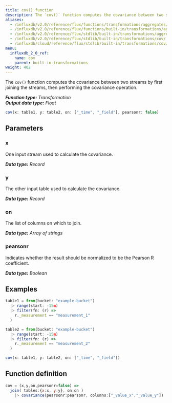```yaml
---
title: cov() function
description: The `cov()` function computes the covariance between two streams by first joining the streams, then performing the covariance operation.
aliases:
  - /influxdb/v2.0/reference/flux/functions/transformations/aggregates/cov
  - /influxdb/v2.0/reference/flux/functions/built-in/transformations/aggregates/cov/
  - /influxdb/v2.0/reference/flux/stdlib/built-in/transformations/aggregates/cov/
  - /influxdb/v2.0/reference/flux/stdlib/built-in/transformations/cov/
  - /influxdb/cloud/reference/flux/stdlib/built-in/transformations/cov/
menu:
  influxdb_2_0_ref:
    name: cov
    parent: built-in-transformations
weight: 402
---
```


The `cov()` function computes the covariance between two streams by first joining the streams,
then performing the covariance operation.

_**Function type:** Transformation_  
_**Output data type:** Float_

```js
cov(x: table1, y: table2, on: ["_time", "_field"], pearsonr: false)
```

## Parameters

### x
One input stream used to calculate the covariance.

_**Data type:** Record_

### y
The other input table used to calculate the covariance.

_**Data type:** Record_

### on
The list of columns on which to join.

_**Data type:** Array of strings_

### pearsonr
Indicates whether the result should be normalized to be the Pearson R coefficient.

_**Data type:** Boolean_


## Examples

```js
table1 = from(bucket: "example-bucket")
  |> range(start: -15m)
  |> filter(fn: (r) =>
    r._measurement == "measurement_1"
  )

table2 = from(bucket: "example-bucket")
  |> range(start: -15m)
  |> filter(fn: (r) =>
    r._measurement == "measurement_2"
  )

cov(x: table1, y: table2, on: ["_time", "_field"])
```

## Function definition
```js
cov = (x,y,on,pearsonr=false) =>
  join( tables:{x:x, y:y}, on:on )
    |> covariance(pearsonr:pearsonr, columns:["_value_x","_value_y"])
```
